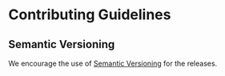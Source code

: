 # Contributing Guidelines

## Semantic Versioning

We encourage the use of [Semantic Versioning](http://semver.org/) for the releases.
